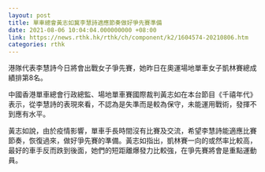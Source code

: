 ```yaml
---
layout: post
title: 單車總會黃志如冀李慧詩適應節奏做好爭先賽準備
date: 2021-08-06 10:04:04.000000000 +08:00
link: https://news.rthk.hk/rthk/ch/component/k2/1604574-20210806.htm
categories: rthk
---
```


港隊代表李慧詩今日將會出戰女子爭先賽，她昨日在奧運場地單車女子凱林賽總成績排第8名。

中國香港單車總會行政總監、場地單車賽國際裁判黃志如在本台節目《千禧年代》表示，從李慧詩的表現來看，不認為是失準而是較為保守，未能運用戰術，發揮不到應有水平。

黃志如說，由於疫情影響，單車手長時間沒有比賽及交流，希望李慧詩能適應比賽節奏，恢復過來，做好爭先賽的準備。黃志如指出，凱林賽一向的或然率比較高，最好的車手反而跌到後面，她們的短距離爆發力比較強，在爭先賽將會是重點運動員。
